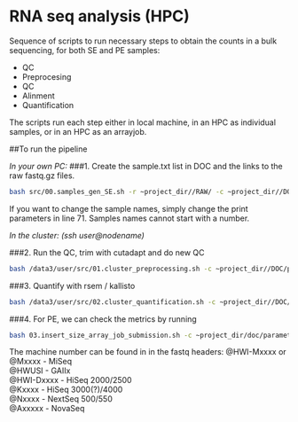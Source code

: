 # RNA seq analysis (HPC)

Sequence of scripts to run necessary steps to obtain the counts in a bulk sequencing, for both SE and PE samples:
 - QC
 - Preprocesing
 - QC
 - Alinment
 - Quantification

The scripts run each step either in local machine, in an HPC as individual samples, or in an HPC as an arrayjob. 

##To run the pipeline

_In your own PC:_ 
###1. Create the sample.txt list in DOC and the links to the raw fastq.gz files.
```bash
bash src/00.samples_gen_SE.sh -r ~project_dir//RAW/ -c ~project_dir//DOC/parameters.config
```
If you want to change the sample names, simply change the print parameters in line 71. Samples names cannot start with a number.

_In the cluster: (ssh user@nodename)_

###2. Run the QC, trim with cutadapt and do new QC
```bash
bash /data3/user/src/01.cluster_preprocessing.sh -c ~project_dir//DOC/parameters.config -s se
```

###3. Quantify with rsem / kallisto
```bash
bash /data3/user/src/02.cluster_quantification.sh -c ~project_dir//DOC/parameters.config -q rsem -t se
```

###4. For PE, we can check the metrics by running
```bash
bash 03.insert_size_array_job_submission.sh -c ~project_dir/doc/parameters.config              
```
The machine number can be found in in the fastq headers:
@HWI-Mxxxx or @Mxxxx - MiSeq      
@HWUSI - GAIIx      
@HWI-Dxxxx - HiSeq 2000/2500      
@Kxxxx - HiSeq 3000(?)/4000      
@Nxxxx - NextSeq 500/550       
@Axxxxx - NovaSeq      